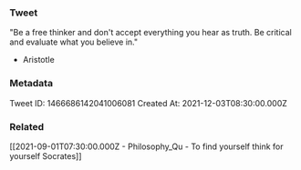### Tweet
"Be a free thinker and don't accept everything you hear as truth. Be critical and evaluate what you believe in." 

- Aristotle

### Metadata
Tweet ID: 1466686142041006081
Created At: 2021-12-03T08:30:00.000Z

### Related
[[2021-09-01T07:30:00.000Z - Philosophy_Qu - To find yourself think for yourself Socrates]]

